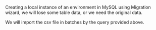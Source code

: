 Creating a local instance of an environment in MySQL using Migration wizard, we will lose some table data, or we need the original data.

We will import the csv file in batches by the query provided above.
